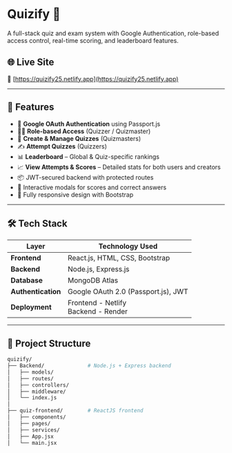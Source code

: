 # Quizify 🎯  
A full-stack quiz and exam system with Google Authentication, role-based access control, real-time scoring, and leaderboard features.

## 🌐 Live Site  
🔗 [https://quizify25.netlify.app](https://quizify25.netlify.app)

---

## 🚀 Features

- 🔐 **Google OAuth Authentication** using Passport.js
- 🧑‍🏫 **Role-based Access** (Quizzer / Quizmaster)
- 🧠 **Create & Manage Quizzes** (Quizmasters)
- ✍️ **Attempt Quizzes** (Quizzers)
- 📊 **Leaderboard** – Global & Quiz-specific rankings
- 📈 **View Attempts & Scores** – Detailed stats for both users and creators
- 📦 JWT-secured backend with protected routes
- 💬 Interactive modals for scores and correct answers
- 📱 Fully responsive design with Bootstrap

---

## 🛠️ Tech Stack

| Layer        | Technology Used                                      |
|--------------|-------------------------------------------------------|
| **Frontend** | React.js, HTML, CSS, Bootstrap                        |
| **Backend**  | Node.js, Express.js                                   |
| **Database** | MongoDB Atlas                                         |
| **Authentication** | Google OAuth 2.0 (Passport.js), JWT           |
| **Deployment** | Frontend - Netlify<br>Backend - Render             |

---

## 📁 Project Structure

```bash
quizify/
├── Backend/              # Node.js + Express backend
│   ├── models/
│   ├── routes/
│   ├── controllers/
│   ├── middleware/
│   └── index.js
│
├── quiz-frontend/        # ReactJS frontend
│   ├── components/
│   ├── pages/
│   ├── services/
│   ├── App.jsx
│   └── main.jsx
